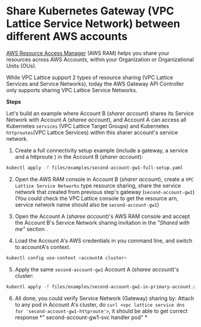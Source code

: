 # Share Kubernetes Gateway (VPC Lattice Service Network) between different AWS accounts

[AWS Resource Access Manager](https://aws.amazon.com/ram/) (AWS RAM) helps you share your resources across AWS Accounts, within your Organization or Organizational Units (OUs). 

While VPC Lattice support 2 types of resource sharing (VPC Lattice Services and  Service Networks), today the AWS Gateway API Controller only supports sharing VPC Lattice Service Networks.



**Steps**

Let's build an example where Account B (*sharer account*) shares its Service Network with Account A (*sharee account*), and Account A can access all Kubernetes `services` (VPC Lattice Target Groups) and Kubernetes `httproutes`(VPC Lattice Services) within this sharer account's service network.

1. Create a full connectivity setup example (include a gateway, a service and a httproute ) in the Account B (*sharer account*): 
```bash
kubectl apply -f files/examples/second-account-gw1-full-setup.yaml
```

2. Open the AWS RAM console in Account B (*sharer account*), create a `VPC Lattice Service Networks` type resource sharing, share the service network that created from previous step's gateway (`second-account-gw1`)  (You could check
the VPC Lattice console to get the resource arn, service network name should also be `second-account-gw1`)

3. Open the Account A (*sharee account*)'s AWS RAM console and accept the Account B's Service Network sharing invitation in the *"Shared with me"* section .

4. Load the Account A's AWS credentials in you command line, and switch to accountA's context.
```bash
kubectl config use-context <accountA cluster>
``` 

5. Apply the same `second-account-gw1` Account A (*sharee account*)'s cluster:
```bash
kubectl apply -f files/examples/second-account-gw1-in-primary-account.yaml
```

6. All done, you could verify Service Network (Gateway) sharing by: Attach to any pod in Account A's cluster, do `curl <vpc lattice service dns for 'second-account-gw1-httproute'>`, it should be able to get correct response *"
   second-account-gw1-svc handler pod" *
